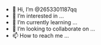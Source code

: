 - 👋 Hi, I’m @2653301187qq
- 👀 I’m interested in ...
- 🌱 I’m currently learning ...
- 💞️ I’m looking to collaborate on ...
- 📫 How to reach me ...

<!---
2653301187qq/2653301187qq is a ✨ special ✨ repository because its `README.md` (this file) appears on your GitHub profile.
You can click the Preview link to take a look at your changes.
--->
